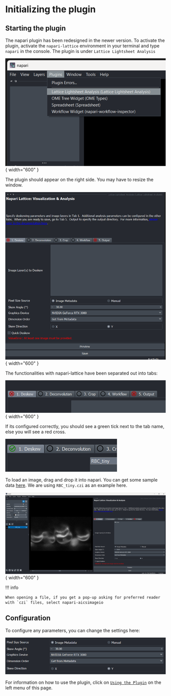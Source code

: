 # Initializing the plugin 

## Starting the plugin

The napari plugin has been redesigned in the newer version.
To activate the plugin, activate the `napari-lattice` environment in your terminal and type `napari` in the console.
The plugin is under `Lattice Lightsheet Analysis`

![Activate plugin](../images/001_start_plugin.png){ width="600" }

The plugin should appear on the right side. You may have to resize the window.

![llsz_plugin](../images/002_plugin.png){ width="600" }

The functionalities with napari-lattice have been separated out into tabs:

![plugin_tabs](../images/plugin_tabs.png){ width="600" }

If its configured correctly, you should see a green tick next to the tab name, else you will see a red cross.

![green_tick](../images/green_tick.png)

To load an image, drag and drop it into napari. You can get some sample data [here](https://zenodo.org/records/7117784). We are using `RBC_tiny.czi` as an example here.

![open_image](../images/003_open_image.png){ width="600" }

!!! info

    When opening a file, if you get a pop-up asking for preferred reader with `czi` files, select napari-aicsimageio


## Configuration

To configure any parameters, you can change the settings here:

![settings](../images/004_configure.png)

For information on how to use the plugin, click on [`Using the Plugin`](./plugin_usage.md) on the left menu of this page.